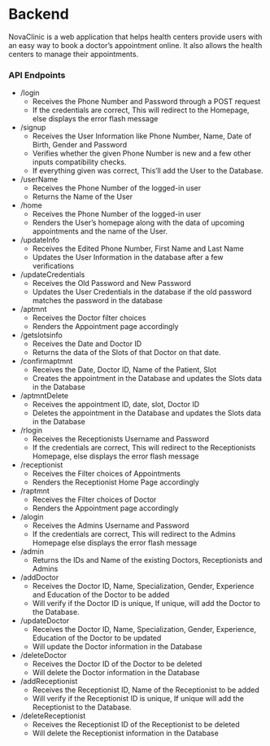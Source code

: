 # Backend

NovaClinic is a web application that helps health centers provide users with an easy way to book a doctor’s appointment online. It also allows the health centers to manage their appointments.

### API Endpoints
- /login
    - Receives the Phone Number and Password through a POST request
    - If the credentials are correct, This will redirect to the Homepage, else displays the error flash message
- /signup
    - Receives the User Information like Phone Number, Name, Date of Birth, Gender and  Password
    - Verifies whether the given Phone Number is new and a few other inputs compatibility checks.
    - If everything given was correct, This’ll add the User to the Database.
- /userName
    - Receives the Phone Number of the logged-in user
    - Returns the Name of the User
- /home
    - Receives the Phone Number of the logged-in  user
    - Renders the User’s homepage along with the data of upcoming appointments and the name of the User.
- /updateInfo
    - Receives the Edited Phone Number, First Name and Last Name
    - Updates the User Information in the database after a few verifications
- /updateCredentials
    - Receives the Old Password and New Password
    - Updates the User Credentials in the database if the old password matches the password in the database
- /aptmnt
    - Receives the Doctor filter choices
    - Renders the Appointment page accordingly
- /getslotsinfo
    - Receives the Date and Doctor ID
    - Returns the data of the Slots of that Doctor on that date.
- /confirmaptmnt
    - Receives the Date, Doctor ID, Name of the Patient, Slot
    - Creates the appointment in the Database and updates the Slots data in the Database
- /aptmntDelete
    - Receives the appointment ID, date, slot, Doctor ID
    - Deletes the appointment in the Database and updates the Slots data in the Database
- /rlogin
    - Receives the Receptionists Username and Password
    - If the credentials are correct, This will redirect to the Receptionists Homepage, else displays the error flash message
- /receptionist
    - Receives the Filter choices of Appointments
    - Renders the Receptionist Home Page accordingly
- /raptmnt
    - Receives the Filter choices of Doctor
    - Renders the Appointment page accordingly
- /alogin
    - Receives the Admins Username and Password
    - If the credentials are correct, This will redirect to the Admins Homepage else displays the error flash message
- /admin
    - Returns the IDs and Name of the existing Doctors, Receptionists and Admins
- /addDoctor
    - Receives the Doctor ID, Name, Specialization, Gender, Experience and Education of the Doctor to be added
    - Will verify if the Doctor ID is unique, If unique, will add the Doctor to the Database.
- /updateDoctor
    - Receives the Doctor ID, Name, Specialization, Gender, Experience, Education of the Doctor to be updated
    - Will update the Doctor information in the Database
- /deleteDoctor
    - Receives the Doctor ID of the Doctor to be deleted
    - Will delete the Doctor information in the Database
- /addReceptionist
    - Receives the Receptionist ID, Name of the Receptionist to be added
    - Will verify if the Receptionist ID is unique, If unique will add the Receptionist to the Database.
- /deleteReceptionist
    - Receives the Receptionist ID of the Receptionist to be deleted
    - Will delete the Receptionist information in the Database
